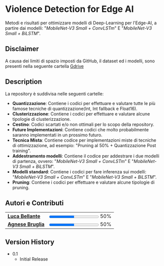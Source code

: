 # Violence Detection for Edge AI

Metodi e risultati per ottimizzare modelli di Deep-Learning per l'Edge-AI, a partire dai modelli: "*MobileNet-V3 Small + ConvLSTm*" E "*MobileNet-V3 Small + BiLSTM*".

## Disclaimer

A causa dei limiti di spazio imposti da GitHub, il dataset ed i modelli, sono presenti nella seguente cartella [Gdrive](ttps://drive.google.com/drive/folders/1vwOICAaE-ESojIxODMB_rZ9fEC2hxBwT?usp=sharing)

## Description

La repository è suddivisa nelle seguenti cartelle: 

* **Quantizzazione**: Contiene i codici per effettuare e valutare tutte le più famose tecniche di quantizzazione(Int, Int fallback e Float16).
* **Clusterizzazione**: Contiene i codici per effettuare e valutare alcune tipologie di clusterizzazione.
* **Cestino**: Codici scartati e/o non ottimali per lo scopo della repository.
* **Future Implementazioni**: Contiene codici che molto probabilmente saranno implementati in un prossimo futuro.
* **Tecnica Mista**: Contiene codice per implementazioni miste di tecniche di ottimizzazione, ad esempio: "Pruning al 50% + Quantizzazione Post training".
* **Addestramento modelli**: Contiene il codice per addestrare i due modelli di partenza, ovvero: "*MobileNet-V3 Small + ConvLSTm*" E "*MobileNet-V3 Small + BiLSTM*".
* **Modelli standard**: Contiene i codici per fare inferenza sui modelli: "*MobileNet-V3 Small + ConvLSTm*" E "*MobileNet-V3 Small + BiLSTM*".
* **Pruning**: Contiene i codici per effettuare e valutare alcune tipologie di pruning.



## Autori e Contributi

<table>
  <tr>
    <td><a href="https://github.com/lucabellantee"><strong>Luca Bellante</strong></a></td>
    <td><progress value="50" max="100"></progress> 50%</td>
  </tr>
  <tr>
    <td><a href="https://github.com/AgneseBruglia"><strong>Agnese Bruglia</strong></a></td>
    <td><progress value="50" max="100"></progress> 50%</td>
  </tr>
</table>


## Version History

* 0.1
    * Initial Release


